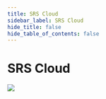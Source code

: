 ```yaml
---
title: SRS Cloud
sidebar_label: SRS Cloud
hide_title: false
hide_table_of_contents: false
---
```


# SRS Cloud

![](https://ossrs.net/gif/v1/sls.gif?site=ossrs.io&path=/lts/tutorial/en/v5/srs-cloud-server)


